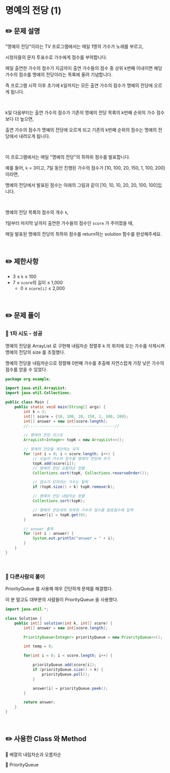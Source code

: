 # 명예의 전당 (1)

## ✏️ **문제 설명**

"명예의 전당"이라는 TV 프로그램에서는 매일 1명의 가수가 노래를 부르고, 

시청자들의 문자 투표수로 가수에게 점수를 부여합니다. 

매일 출연한 가수의 점수가 지금까지 출연 가수들의 점수 중 상위 k번째 이내이면 해당 가수의 점수를 명예의 전당이라는 목록에 올려 기념합니다. 

즉 프로그램 시작 이후 초기에 k일까지는 모든 출연 가수의 점수가 명예의 전당에 오르게 됩니다. 

<br>

k일 다음부터는 출연 가수의 점수가 기존의 명예의 전당 목록의 k번째 순위의 가수 점수보다 더 높으면, 

출연 가수의 점수가 명예의 전당에 오르게 되고 기존의 k번째 순위의 점수는 명예의 전당에서 내려오게 됩니다.

<br>

이 프로그램에서는 매일 "명예의 전당"의 최하위 점수를 발표합니다. 

예를 들어, `k` = 3이고, 7일 동안 진행된 가수의 점수가 [10, 100, 20, 150, 1, 100, 200]이라면, 

명예의 전당에서 발표된 점수는 아래의 그림과 같이 [10, 10, 10, 20, 20, 100, 100]입니다.

<br>

명예의 전당 목록의 점수의 개수 `k`, 

1일부터 마지막 날까지 출연한 가수들의 점수인 `score` 가 주어졌을 때, 

매일 발표된 명예의 전당의 최하위 점수를 return하는 solution 함수를 완성해주세요.

<br>

## ✏️ 제한사항

- 3 ≤ `k` ≤ 100
- 7 ≤ `score`의 길이 ≤ 1,000
    - 0 ≤ `score[i]` ≤ 2,000

<br>

## ✏️ 문제 풀이

### 📍 1차 시도 - 성공

명예의 전당을 ArrayList 로 구현해 내림차순 정렬후 k 의 위치에 오는 가수를 삭제시켜 명예의 전당의 size 를 조절했다.

명예의 전당을 내림차순으로 정렬해 0번째 가수를 추출해 자연스럽게 가장 낮은 가수의 점수를 얻을 수 있었다.

```java
package org.example;

import java.util.ArrayList;
import java.util.Collections;

public class Main {
    public static void main(String[] args) {
        int k = 3;
        int[] score = {10, 100, 20, 150, 1, 100, 200};
        int[] answer = new int[score.length];
        //--------------------------------------//

        // 명예의 전당 리스트
        ArrayList<Integer> topK = new ArrayList<>();

        // 명예의 전당을 계산하는 로직
        for (int i = 0; i < score.length; i++) {
            // 오늘의 가수의 점수를 명예의 전당에 추가
            topK.add(score[i]);
            // 명예의 전당 오름차순 정렬
            Collections.sort(topK, Collections.reverseOrder());

            // 점수가 모자라는 가수는 탈락
            if (topK.size() > k) topK.remove(k);

            // 명예의 전당 내림차순 정렬
            Collections.sort(topK);

            // 명예의 전당내의 최하위 가수의 점수를 발표점수에 입력
            answer[i] = topK.get(0);
        }

        // answer 출력
        for (int i : answer) {
            System.out.println("answer = " + i);
        }
    }
}
```

<br>

### 📍 다른사람의 풀이

PriorityQueue 를 사용해 매우 간단하게 문제를 해결했다.

이 분 말고도 대부분의 사람들이 PriorityQueue 을 사용했다.

```java
import java.util.*;

class Solution {
    public int[] solution(int k, int[] score) {
        int[] answer = new int[score.length];

        PriorityQueue<Integer> priorityQueue = new PriorityQueue<>();

        int temp = 0;

        for(int i = 0; i < score.length; i++) {

            priorityQueue.add(score[i]);
            if (priorityQueue.size() > k) {
                priorityQueue.poll();
            }

            answer[i] = priorityQueue.peek();
        }

        return answer;
    }
}
```

<br>

## ✏️ 사용한 Class 와 Method

🔗 배열의 내림차순과 오름차순

🔗 PriorityQueue